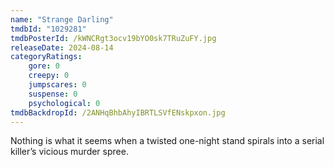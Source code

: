 ```yaml
---
name: "Strange Darling"
tmdbId: "1029281"
tmdbPosterId: /kWNCRgt3ocv19bYO0sk7TRuZuFY.jpg
releaseDate: 2024-08-14
categoryRatings:
    gore: 0
    creepy: 0
    jumpscares: 0
    suspense: 0
    psychological: 0
tmdbBackdropId: /2ANHqBhbAhyIBRTLSVfENskpxon.jpg
---
```

Nothing is what it seems when a twisted one-night stand spirals into a serial killer’s vicious murder spree.
